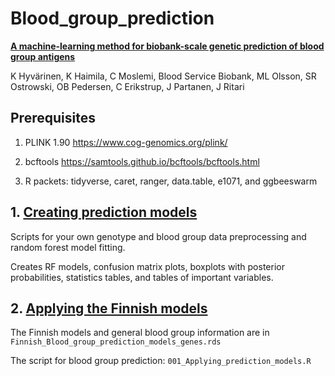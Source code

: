 # Blood_group_prediction

[**A machine-learning method for biobank-scale genetic prediction of blood group antigens**](https://www.medrxiv.org/content/10.1101/2023.09.18.23295700v2)

K Hyvärinen, K Haimila, C Moslemi, Blood Service Biobank, ML Olsson, SR Ostrowski, OB Pedersen, C Erikstrup, J Partanen, J Ritari

## Prerequisites

1.  PLINK 1.90 <https://www.cog-genomics.org/plink/>

2.  bcftools <https://samtools.github.io/bcftools/bcftools.html>

3.  R packets: tidyverse, caret, ranger, data.table, e1071, and ggbeeswarm

## 1. [Creating prediction models](https://github.com/FRCBS/Blood_group_prediction/tree/main/Creating_prediction_models)

Scripts for your own genotype and blood group data preprocessing and random forest model fitting.

Creates RF models, confusion matrix plots, boxplots with posterior probabilities, statistics tables, and tables of important variables.

## 2. [Applying the Finnish models](https://github.com/FRCBS/Blood_group_prediction/tree/main/Applying_Finnish_bloog_group_prediction_models)

The Finnish models and general blood group information are in `Finnish_Blood_group_prediction_models_genes.rds`

The script for blood group prediction: `001_Applying_prediction_models.R`

